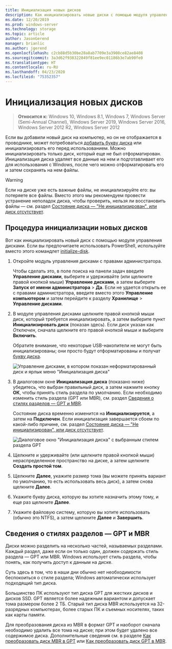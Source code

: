 ```yaml
---
title: Инициализация новых дисков
description: Как инициализировать новые диски с помощью модуля управления дисками; их подготовка к использованию. Также содержит ссылки на статьи об устранении неполадок.
ms.date: 12/20/2019
ms.prod: windows-server
ms.technology: storage
ms.topic: article
author: JasonGerend
manager: brianlic
ms.author: jgerend
ms.openlocfilehash: c2cb88d5b30be28a8ab7709e3a3908ce82ae8408
ms.sourcegitcommit: 3a3d62f938322849f81ee9ec01186b3e7ab90fe0
ms.translationtype: HT
ms.contentlocale: ru-RU
ms.lasthandoff: 04/23/2020
ms.locfileid: "75352357"
---
```

# <a name="initialize-new-disks"></a>Инициализация новых дисков

> **Относится к:** Windows 10, Windows 8.1, Windows 7, Windows Server (Semi-Annual Channel), Windows Server 2019, Windows Server 2016, Windows Server 2012 R2, Windows Server 2012

Если вы добавили новый диск на компьютер, но он не отображается в проводнике, может потребоваться [добавить букву диска](change-a-drive-letter.md) или инициализировать его перед использованием. Можно инициализировать только диск, который еще не был отформатирован. Инициализация диска удаляет все данные на нем и подготавливает его для использования с Windows, после чего можно отформатировать его и затем сохранять на нем файлы.

> [!WARNING]
> Если на диске уже есть важные файлы, не инициализируйте его: вы потеряете все файлы. Вместо этого мы рекомендуем провести устранение неполадок диска, чтобы проверить, нельзя ли восстановить файлы — см. раздел [Состояние диска — "Не инициализирован", или диск отсутствует](troubleshooting-disk-management.md#disks-that-are-missing-or-not-initialized-plus-general-troubleshooting-steps).

## <a name="to-initialize-new-disks"></a>Процедура инициализации новых дисков

Вот как инициализировать новый диск с помощью модуля управления дисками. Если вы предпочитаете использовать PowerShell, используйте вместо этого командлет [initialize-disk](https://docs.microsoft.com/powershell/module/storage/initialize-disk).

1. Откройте модуль управления дисками с правами администратора.
 
    Чтобы сделать это, в поле поиска на панели задач введите **Управление дисками**, выберите и удерживайте (или щелкните правой кнопкой мыши) **Управление дисками**, а затем выберите **Запуск от имени администратора** > **Да**. Если не удается открыть ее с правами администратора, введите вместо этого **Управление компьютером** и затем перейдите к разделу **Хранилище** > **Управление дисками**.
1. В модуле управления дисками щелкните правой кнопкой мыши диск, который требуется инициализировать, а затем выберите пункт **Инициализировать диск** (показан здесь). Если диск указан как *Отключен*, сначала щелкните его правой кнопкой мыши и выберите **Включить**.

     Обратите внимание, что некоторые USB-накопители не могут быть инициализированы; они просто будут отформатированы и получат [букву диска](change-a-drive-letter.md).

    ![Управление дисками, в котором показан неформатированный диск и ярлык меню "Инициализация диска"](media/uninitialized-disk.PNG)
2. В диалоговом окне **Инициализация диска** (показано ниже) убедитесь, что выбран правильный диск, а затем нажмите кнопку **ОК**, чтобы принять стиль раздела по умолчанию. Если необходимо изменить стиль раздела (GPT или MBR), см. раздел [Сведения о стилях разделов — GPT и MBR](#about-partition-styles---gpt-and-mbr).

     Состояние диска временно изменится на **Инициализируется**, а затем на **Подключен**. Если инициализация завершается сбоем по какой-либо причине, см. раздел [Состояние диска — "Не инициализирован", или диск отсутствует](troubleshooting-disk-management.md#disks-that-are-missing-or-not-initialized-plus-general-troubleshooting-steps).

    ![Диалоговое окно "Инициализация диска" с выбранным стилем раздела GPT](media/initialize-disk.PNG)

3. Щелкните и удерживайте (или щелкните правой кнопкой мыши) нераспределенное пространство на диске, а затем щелкните **Создать простой том**.
4. Щелкните **Далее**, укажите размер тома (вы можете принять вариант по умолчанию, то есть использовать весь диск), а затем снова щелкните **Далее**.
5. Укажите букву диска, которую вы хотите назначить этому тому, и еще раз щелкните **Далее**.
6. Укажите файловую систему, которую вы хотите использовать (обычно это NTFS), а затем щелкните **Далее** и **Завершить**.

## <a name="about-partition-styles---gpt-and-mbr"></a>Сведения о стилях разделов — GPT и MBR

Диски можно разделить на несколько частей, называемых разделами. Каждый раздел, даже если он только один, должен содержать стиль раздела — GPT или MBR. Windows использует стиль раздела, чтобы понять, как получить доступ к данным на диске.

Суть здесь в том, что в наши дни обычно нет необходимости беспокоиться о стиле раздела; Windows автоматически использует подходящий тип диска.

Большинство ПК используют тип диска GPT для жестких дисков и дисков SSD. GPT является более надежным вариантом и допускает тома размером более 2 ТБ. Старый тип диска MBR используется на 32-разрядных компьютерах, более старых ПК и съемных носителях, таких как карты памяти.

Для преобразования диска из MBR в формат GPT и наоборот сначала необходимо удалить все тома на диске; при этом будет удалено все содержимое диска. Дополнительные сведения см. в разделе [Как преобразовать диск MBR в GPT](change-an-mbr-disk-into-a-gpt-disk.md) или [Как преобразовать диск GPT в MBR](change-a-gpt-disk-into-an-mbr-disk.md).